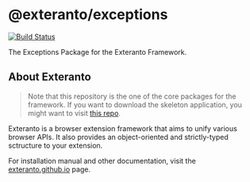 # @exteranto/exceptions
[![Build Status](https://travis-ci.org/exteranto/exceptions.svg?branch=master)](https://travis-ci.org/exteranto/exceptions)

The Exceptions Package for the Exteranto Framework.

## About Exteranto

> Note that this repository is the one of the core packages for the framework.
> If you want to download the skeleton application, you might want to visit
> [this repo](https://github.com/exteranto/exteranto).

Exteranto is a browser extension framework that aims to unify various browser
APIs. It also provides an object-oriented and strictly-typed sctructure to your
extension.

For installation manual and other documentation, visit the
[exteranto.github.io](https://exteranto.github.io) page.
